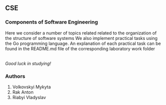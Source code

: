 ## CSE
### Components of Software Engineering

Here we consider a number of topics related related to the organization of the structure 
of software systems We also implement practical tasks using the Go programming language. 
An explanation of each practical task can be found in the README.md file of the corresponding laboratory work folder

<br />_Good luck in studying!_

### Authors
1. Volkovskyi Mykyta
2. Rak Anton
3. Riabyi Vladyslav

